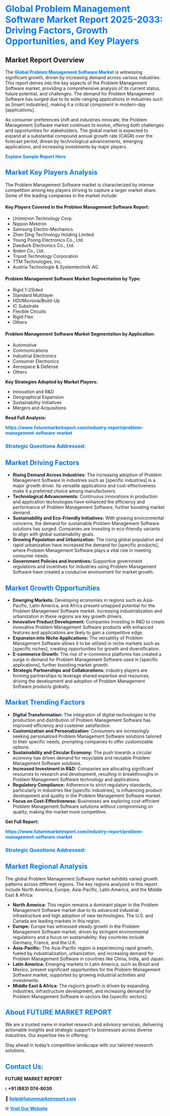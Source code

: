 <h1 style="color: #007BFF;">Global Problem Management Software Market Report 2025-2033: Driving Factors, Growth Opportunities, and Key Players</h1>

<section id="overview">
<h2>Market Report Overview</h2>
<p>The <a href="https://www.futuremarketreport.com/industry-report/problem-management-software-market" style="color: #007BFF; text-decoration: none;"><strong>Global Problem Management Software Market</strong></a> is witnessing significant growth, driven by increasing demand across various industries. This report delves into the key aspects of the Problem Management Software market, providing a comprehensive analysis of its current status, future potential, and challenges. The demand for Problem Management Software has surged due to its wide-ranging applications in industries such as [insert industries], making it a critical component in modern-day [applications].</p>
<p>As consumer preferences shift and industries innovate, the Problem Management Software market continues to evolve, offering both challenges and opportunities for stakeholders. The global market is expected to expand at a substantial compound annual growth rate (CAGR) over the forecast period, driven by technological advancements, emerging applications, and increasing investments by major players.</p>
</section>

<section id="overview">
<p><a href="https://www.futuremarketreport.com/request-sample/reportId=35448" style="color: #007BFF; text-decoration: none;"><strong>Explore Sample Report Here</strong></a></p>
</section>

<section id="key-players">
<h2 style="color: #007BFF;">Market Key Players Analysis</h2>
<p>The Problem Management Software market is characterized by intense competition among key players striving to capture a larger market share. Some of the leading companies in the market include:</p>
<h4>Key Players Covered in the Problem Management Software Report:</h4>
<ul><li>Unimicron Technology Corp.</li><li>Nippon Mektron</li><li>Samsung Electro-Mechanics</li><li>Zhen Ding Technology Holding Limited</li><li>Young Poong Electronics Co., Ltd.</li><li>Daeduck Electronics Co., Ltd.</li><li>Ibiden Co., Ltd.</li><li>Tripod Technology Corporation</li><li>TTM Technologies, Inc.</li><li>Austria Technologie &amp; Systemtechnik AG</li></ul>
<h4>Problem Management Software Market Segmentation by Type:</h4>
<ul><li>Rigid 1-2Sided</li><li>Standard Multilayer</li><li>HDI/Microvia/Build-Up</li><li>IC Substrate</li><li>Flexible Circuits</li><li>Rigid Flex</li><li>Others</li></ul>

<h4>Problem Management Software Market Segmentation by Application:</h4>
<ul><li>Automotive</li><li>Communications</li><li>Industrial Electronics</li><li>Consumer Electronics</li><li>Aerospace &amp; Defense</li><li>Others</li></ul>
<p><strong>Key Strategies Adopted by Market Players:</strong></p>
<ul>
<li>Innovation and R&D</li>
<li>Geographical Expansion</li>
<li>Sustainability Initiatives</li>
<li>Mergers and Acquisitions</li>
</ul>
</section>

<section>
<p><strong>Read Full Analysis: </strong></p><a href="https://www.futuremarketreport.com/industry-report/problem-management-software-market" style="color: #007BFF; text-decoration: none;"><strong>https://www.futuremarketreport.com/industry-report/problem-management-software-market</strong></a>
<h3 style="color: #007BFF;">Strategic Questions Addressed:</h3>
</section>

<section id="driving-factors">
<h2 style="color: #007BFF;">Market Driving Factors</h2>
<ul>
<li><strong>Rising Demand Across Industries:</strong> The increasing adoption of Problem Management Software in industries such as [specific industries] is a major growth driver. Its versatile applications and cost-effectiveness make it a preferred choice among manufacturers.</li>
<li><strong>Technological Advancements:</strong> Continuous innovations in production and application technologies have enhanced the efficiency and performance of Problem Management Software, further boosting market demand.</li>
<li><strong>Sustainability and Eco-Friendly Initiatives:</strong> With growing environmental concerns, the demand for sustainable Problem Management Software solutions has surged. Companies are investing in eco-friendly variants to align with global sustainability goals.</li>
<li><strong>Growing Population and Urbanization:</strong> The rising global population and rapid urbanization have increased the demand for [specific products], where Problem Management Software plays a vital role in meeting consumer needs.</li>
<li><strong>Government Policies and Incentives:</strong> Supportive government regulations and incentives for industries using Problem Management Software have created a conducive environment for market growth.</li>
</ul>
</section>

<section id="growth-opportunities">
<h2 style="color: #007BFF;">Market Growth Opportunities</h2>
<ul>
<li><strong>Emerging Markets:</strong> Developing economies in regions such as Asia-Pacific, Latin America, and Africa present untapped potential for the Problem Management Software market. Increasing industrialization and urbanization in these regions are key growth drivers.</li>
<li><strong>Innovative Product Development:</strong> Companies investing in R&D to create innovative Problem Management Software products with enhanced features and applications are likely to gain a competitive edge.</li>
<li><strong>Expansion into Niche Applications:</strong> The versatility of Problem Management Software allows it to be utilized in niche markets such as [specific niches], creating opportunities for growth and diversification.</li>
<li><strong>E-commerce Growth:</strong> The rise of e-commerce platforms has created a surge in demand for Problem Management Software used in [specific applications], further boosting market growth.</li>
<li><strong>Strategic Partnerships and Collaborations:</strong> Industry players are forming partnerships to leverage shared expertise and resources, driving the development and adoption of Problem Management Software products globally.</li>
</ul>
</section>

<section id="trending-factors">
<h2 style="color: #007BFF;">Market Trending Factors</h2>
<ul>
<li><strong>Digital Transformation:</strong> The integration of digital technologies in the production and distribution of Problem Management Software has improved efficiency and customer satisfaction.</li>
<li><strong>Customization and Personalization:</strong> Consumers are increasingly seeking personalized Problem Management Software solutions tailored to their specific needs, prompting companies to offer customizable options.</li>
<li><strong>Sustainability and Circular Economy:</strong> The push towards a circular economy has driven demand for recyclable and reusable Problem Management Software solutions.</li>
<li><strong>Increased Investment in R&D:</strong> Companies are allocating significant resources to research and development, resulting in breakthroughs in Problem Management Software technology and applications.</li>
<li><strong>Regulatory Compliance:</strong> Adherence to strict regulatory standards, particularly in industries like [specific industries], is influencing product development and quality in the Problem Management Software market.</li>
<li><strong>Focus on Cost-Effectiveness:</strong> Businesses are exploring cost-efficient Problem Management Software solutions without compromising on quality, making the market more competitive.</li>
</ul>
</section>

<section>
<p><strong>Get Full Report: </strong></p><a href="https://www.futuremarketreport.com/industry-report/problem-management-software-market" style="color: #007BFF; text-decoration: none;"><strong>https://www.futuremarketreport.com/industry-report/problem-management-software-market</strong></a>
<h3 style="color: #007BFF;">Strategic Questions Addressed:</h3>
</section>


<section id="regional-analysis">
<h2 style="color: #007BFF;">Market Regional Analysis</h2>
<p>The global Problem Management Software market exhibits varied growth patterns across different regions. The key regions analyzed in this report include North America, Europe, Asia-Pacific, Latin America, and the Middle East & Africa:</p>
<ul>
<li><strong>North America:</strong> This region remains a dominant player in the Problem Management Software market due to its advanced industrial infrastructure and high adoption of new technologies. The U.S. and Canada are leading markets in this region.</li>
<li><strong>Europe:</strong> Europe has witnessed steady growth in the Problem Management Software market, driven by stringent environmental regulations and a focus on sustainability. Key countries include Germany, France, and the U.K.</li>
<li><strong>Asia-Pacific:</strong> The Asia-Pacific region is experiencing rapid growth, fueled by industrialization, urbanization, and increasing demand for Problem Management Software in countries like China, India, and Japan.</li>
<li><strong>Latin America:</strong> Emerging markets in Latin America, such as Brazil and Mexico, present significant opportunities for the Problem Management Software market, supported by growing industrial activities and investments.</li>
<li><strong>Middle East & Africa:</strong> The region’s growth is driven by expanding industries, infrastructure development, and increasing demand for Problem Management Software in sectors like [specific sectors].</li>
</ul>
</section>

<footer>
<h2 style="color: #007BFF;">About FUTURE MARKET REPORT</h2>
<p>We are a trusted name in market research and advisory services, delivering actionable insights and strategic support to businesses across diverse industries. Our expertise lies in offering:</p>

<p>Stay ahead in today’s competitive landscape with our tailored research solutions.</p>

<h2 style="color: #007BFF;">Contact Us:</h2>
<p><strong>FUTURE MARKET REPORT</strong></p>
<p>📞 <strong>+91 (883) 074-8030</strong></p>
<p>📧 <strong><a href="mailto:help@futuremarketreport.com" style="color: #007BFF;">help@futuremarketreport.com</a></strong></p>
<p>🌐 <strong><a href="https://www.futuremarketreport.com/" style="color: #007BFF;">Visit Our Website</a></strong></p>
</footer>